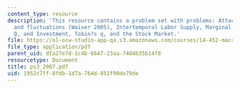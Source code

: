 ```yaml
---
content_type: resource
description: 'This resource contains a problem set with problems: Attacks of laziness
  and fluctuations (Waiver 2005), Intertemporal Labor Supply, Marginal and Average
  Q, and Investment, Tobin?s q, and the Stock Market.'
file: https://ol-ocw-studio-app-qa.s3.amazonaws.com/courses/14-452-macroeconomic-theory-ii-spring-2007/1952c7ff8fdb1d7a764d851f90de79de_ps3_2007.pdf
file_type: application/pdf
parent_uid: dfa27e7d-1c4b-6647-23aa-7404b35b14f8
resourcetype: Document
title: ps3_2007.pdf
uid: 1952c7ff-8fdb-1d7a-764d-851f90de79de
---
```

